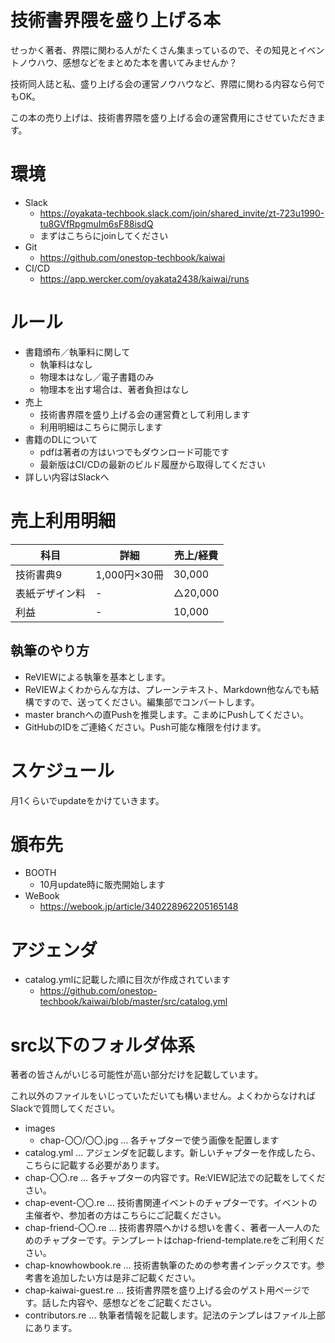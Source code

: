 # 技術書界隈を盛り上げる本

せっかく著者、界隈に関わる人がたくさん集まっているので、その知見とイベントノウハウ、感想などをまとめた本を書いてみませんか？

技術同人誌と私、盛り上げる会の運営ノウハウなど、界隈に関わる内容なら何でもOK。

この本の売り上げは、技術書界隈を盛り上げる会の運営費用にさせていただきます。

# 環境

- Slack
  - https://oyakata-techbook.slack.com/join/shared_invite/zt-723u1990-tu8GVfRpgmuIm6sF88isdQ
  - まずはこちらにjoinしてください
- Git
  - https://github.com/onestop-techbook/kaiwai
- CI/CD
  - https://app.wercker.com/oyakata2438/kaiwai/runs

# ルール

- 書籍頒布／執筆料に関して
  - 執筆料はなし
  - 物理本はなし／電子書籍のみ
  - 物理本を出す場合は、著者負担はなし
- 売上
  - 技術書界隈を盛り上げる会の運営費として利用します
  - 利用明細はこちらに開示します
- 書籍のDLについて
  - pdfは著者の方はいつでもダウンロード可能です
  - 最新版はCI/CDの最新のビルド履歴から取得してください
- 詳しい内容はSlackへ

# 売上利用明細

|科目|詳細|売上/経費|
|---|---|---|
|技術書典9|1,000円×30冊|30,000|
|表紙デザイン料|-|△20,000|
|利益|-|10,000|

## 執筆のやり方
- ReVIEWによる執筆を基本とします。
- ReVIEWよくわからんな方は、プレーンテキスト、Markdown他なんでも結構ですので、送ってください。編集部でコンバートします。
- master branchへの直Pushを推奨します。こまめにPushしてください。
- GitHubのIDをご連絡ください。Push可能な権限を付けます。

# スケジュール

月1くらいでupdateをかけていきます。

# 頒布先

- BOOTH
    - 10月update時に販売開始します
- WeBook
    - https://webook.jp/article/340228962205165148

# アジェンダ

- catalog.ymlに記載した順に目次が作成されています
  - https://github.com/onestop-techbook/kaiwai/blob/master/src/catalog.yml
  
# src以下のフォルダ体系

著者の皆さんがいじる可能性が高い部分だけを記載しています。

これ以外のファイルをいじっていただいても構いません。よくわからなければSlackで質問してください。

- images
  - chap-〇〇/〇〇.jpg … 各チャプターで使う画像を配置します
- catalog.yml … アジェンダを記載します。新しいチャプターを作成したら、こちらに記載する必要があります。
- chap-〇〇.re … 各チャプターの内容です。Re:VIEW記法での記載をしてください。
- chap-event-〇〇.re … 技術書関連イベントのチャプターです。イベントの主催者や、参加者の方はこちらにご記載ください。
- chap-friend-〇〇.re … 技術書界隈へかける想いを書く、著者一人一人のためのチャプターです。テンプレートはchap-friend-template.reをご利用ください。
- chap-knowhowbook.re … 技術書執筆のための参考書インデックスです。参考書を追加したい方は是非ご記載ください。
- chap-kaiwai-guest.re … 技術書界隈を盛り上げる会のゲスト用ページです。話した内容や、感想などをご記載ください。
- contributors.re … 執筆者情報を記載します。記法のテンプレはファイル上部にあります。
